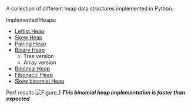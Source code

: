 A collection of different heap data structures implemented in Python.

Implemented Heaps:

  - [Leftist Heap](https://en.wikipedia.org/wiki/Leftist_tree)
  - [Skew Heap](https://en.wikipedia.org/wiki/Skew_heap)
  - [Pairing Heap](https://en.wikipedia.org/wiki/Pairing_heap)
  - [Binary Heap](https://en.wikipedia.org/wiki/Binary_heap)
      - Tree version
      - Array version
  - [Binomial Heap](https://en.wikipedia.org/wiki/Binomial_heap)
  - [Fibonacci Heap](https://en.wikipedia.org/wiki/Fibonacci_heap)
  - [Skew binomial Heap](https://www.brics.dk/RS/96/37/BRICS-RS-96-37.pdf)

Perf results
![Figure_1](https://github.com/erastus-murungi/heaps/assets/21957448/68d9266f-f6d7-49f1-948c-a5e9bf7c56e4)
    ***This binomial heap implementation is faster than expected***
